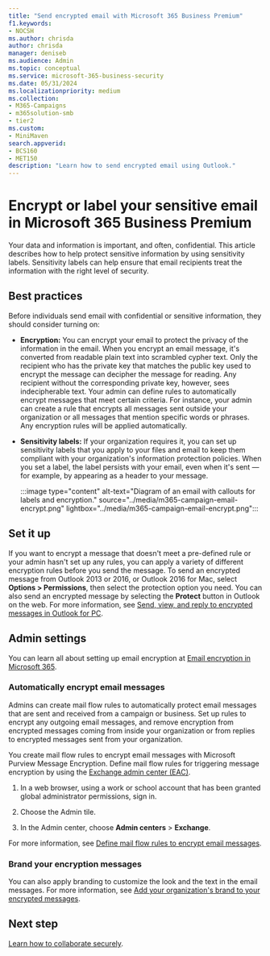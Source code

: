 ```yaml
---
title: "Send encrypted email with Microsoft 365 Business Premium"
f1.keywords:
- NOCSH
ms.author: chrisda
author: chrisda
manager: deniseb
ms.audience: Admin
ms.topic: conceptual
ms.service: microsoft-365-business-security
ms.date: 05/31/2024
ms.localizationpriority: medium
ms.collection:
- M365-Campaigns
- m365solution-smb
- tier2
ms.custom:
- MiniMaven
search.appverid:
- BCS160
- MET150
description: "Learn how to send encrypted email using Outlook."
---
```


# Encrypt or label your sensitive email in Microsoft 365 Business Premium

Your data and information is important, and often, confidential. This article describes how to help protect sensitive information by using sensitivity labels. Sensitivity labels can help ensure that email recipients treat the information with the right level of security.

## Best practices

Before individuals send email with confidential or sensitive information, they should consider turning on:

- **Encryption:** You can encrypt your email to protect the privacy of the information in the email. When you encrypt an email message, it's converted from readable plain text into scrambled cypher text. Only the recipient who has the private key that matches the public key used to encrypt the message can decipher the message for reading. Any recipient without the corresponding private key, however, sees indecipherable text. Your admin can define rules to automatically encrypt messages that meet certain criteria. For instance, your admin can create a rule that encrypts all messages sent outside your organization or all messages that mention specific words or phrases. Any encryption rules will be applied automatically.

- **Sensitivity labels:** If your organization requires it, you can set up sensitivity labels that you apply to your files and email to keep them compliant with your organization's information protection policies. When you set a label, the label persists with your email, even when it's sent &mdash; for example, by appearing as a header to your message.

   :::image type="content" alt-text="Diagram of an email with callouts for labels and encryption." source="../media/m365-campaign-email-encrypt.png" lightbox="../media/m365-campaign-email-encrypt.png":::

## Set it up

If you want to encrypt a message that doesn't meet a pre-defined rule or your admin hasn't set up any rules, you can apply a variety of different encryption rules before you send the message. To send an encrypted message from Outlook 2013 or 2016, or Outlook 2016 for Mac, select **Options > Permissions**, then select the protection option you need. You can also send an encrypted message by selecting the **Protect** button in Outlook on the web. For more information, see [Send, view, and reply to encrypted messages in Outlook for PC](https://support.microsoft.com/office/send-view-and-reply-to-encrypted-messages-in-outlook-for-pc-eaa43495-9bbb-4fca-922a-df90dee51980).

## Admin settings

You can learn all about setting up email encryption at [Email encryption in Microsoft 365](../compliance/email-encryption.md).

### Automatically encrypt email messages

Admins can create mail flow rules to automatically protect email messages that are sent and received from a campaign or business. Set up rules to encrypt any outgoing email messages, and remove encryption from encrypted messages coming from inside your organization or from replies to encrypted messages sent from your organization.

You create mail flow rules to encrypt email messages with Microsoft Purview Message Encryption. Define mail flow rules for triggering message encryption by using the <a href="https://go.microsoft.com/fwlink/p/?linkid=2059104" target="_blank">Exchange admin center (EAC)</a>.

1. In a web browser, using a work or school account that has been granted global administrator permissions, sign in.

2. Choose the Admin tile.

3. In the Admin center, choose **Admin centers** \> **Exchange**.

For more information, see [Define mail flow rules to encrypt email messages](../compliance/define-mail-flow-rules-to-encrypt-email.md).

### Brand your encryption messages

You can also apply branding to customize the look and the text in the email messages. For more information, see [Add your organization's brand to your encrypted messages](../compliance/email-encryption.md).

## Next step

[Learn how to collaborate securely](m365bp-collaborate-share-securely.md).
